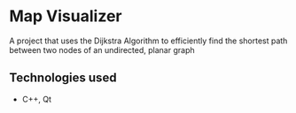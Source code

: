 # Map Visualizer
A project that uses the Dijkstra Algorithm to efficiently find the shortest path between two nodes of an undirected, planar graph
## Technologies used
- C++, Qt
